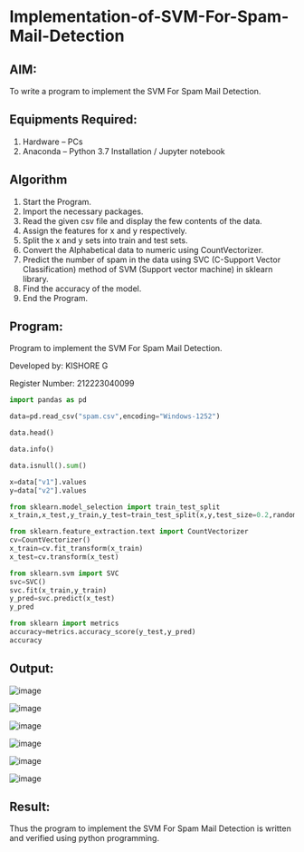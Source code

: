 # Implementation-of-SVM-For-Spam-Mail-Detection

## AIM:
To write a program to implement the SVM For Spam Mail Detection.

## Equipments Required:
1. Hardware – PCs
2. Anaconda – Python 3.7 Installation / Jupyter notebook

## Algorithm
1. Start the Program.
2. Import the necessary packages.
3. Read the given csv file and display the few contents of the data.
4. Assign the features for x and y respectively.
5. Split the x and y sets into train and test sets.
6. Convert the Alphabetical data to numeric using CountVectorizer.
7. Predict the number of spam in the data using SVC (C-Support Vector Classification) method of SVM (Support vector machine) in sklearn library.
8. Find the accuracy of the model.
9. End the Program.

## Program:
Program to implement the SVM For Spam Mail Detection.

Developed by: KISHORE G

Register Number: 212223040099
```python
import pandas as pd

data=pd.read_csv("spam.csv",encoding="Windows-1252")

data.head()

data.info()

data.isnull().sum()

x=data["v1"].values
y=data["v2"].values

from sklearn.model_selection import train_test_split
x_train,x_test,y_train,y_test=train_test_split(x,y,test_size=0.2,random_state=0)

from sklearn.feature_extraction.text import CountVectorizer
cv=CountVectorizer()
x_train=cv.fit_transform(x_train)
x_test=cv.transform(x_test)

from sklearn.svm import SVC
svc=SVC()
svc.fit(x_train,y_train)
y_pred=svc.predict(x_test)
y_pred

from sklearn import metrics
accuracy=metrics.accuracy_score(y_test,y_pred)
accuracy
```

## Output:
![image](https://github.com/user-attachments/assets/61ed7aa4-c7e9-4475-a943-fb6c029be76e)

![image](https://github.com/user-attachments/assets/fe243bd5-51cc-407e-9603-f71398d2afab)

![image](https://github.com/user-attachments/assets/819d2e78-d8f4-468b-aa2b-a29b2f76f6ad)

![image](https://github.com/user-attachments/assets/2f91d5d4-16b8-4070-8cc6-e805d36ccc93)

![image](https://github.com/user-attachments/assets/8f0d185b-1f77-4f1b-b810-e0f21f8bf266)

![image](https://github.com/user-attachments/assets/3e43e2eb-acb5-49da-a98a-10d977d620da)


## Result:
Thus the program to implement the SVM For Spam Mail Detection is written and verified using python programming.
